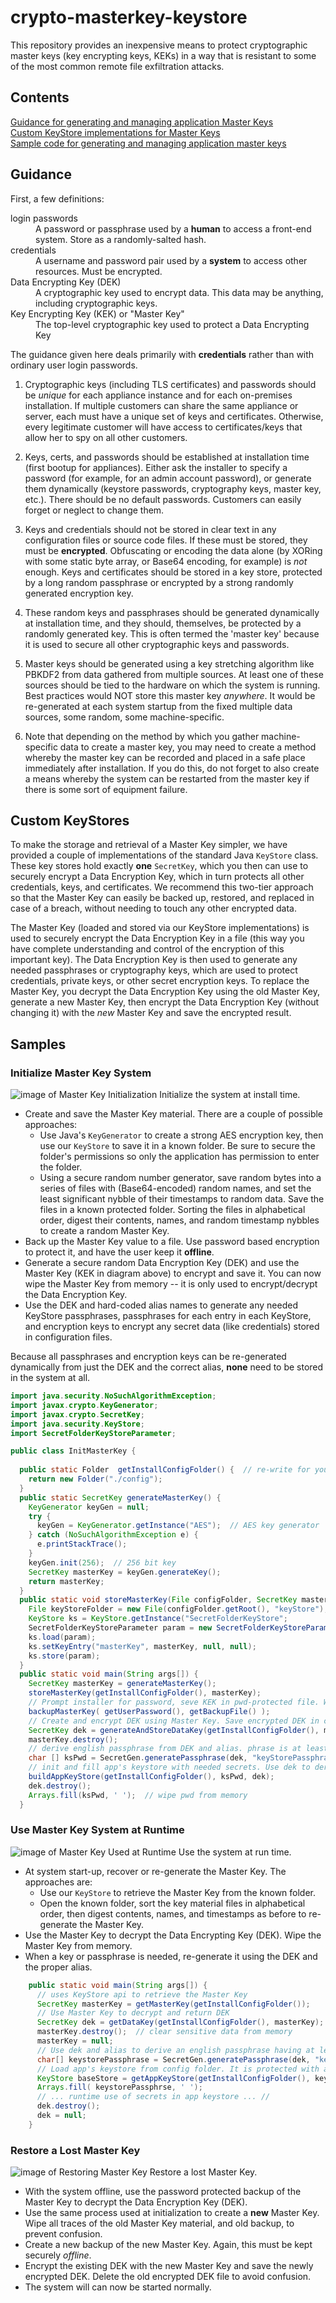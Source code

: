# crypto-masterkey-keystore

This repository provides an inexpensive means to protect cryptographic master keys (key encrypting keys, KEKs) in a way that is resistant to some of the most common remote file exfiltration attacks.

## Contents
[Guidance for generating and managing application Master Keys](#guidance)  
[Custom KeyStore implementations for Master Keys](#custom-keystores)  
[Sample code for generating and managing application master keys](#samples)



## Guidance
First, a few definitions:
<dl>
  <dt>login passwords</dt>
  <dd>A password or passphrase used by a <b>human</b> to access a front-end system. Store as a randomly-salted hash.</dd>
  <dt>credentials</dt>
  <dd>A username and password pair used by a <b>system</b> to access other resources. Must be encrypted.</dd>
  <dt>Data Encrypting Key (DEK)</dt>
  <dd>A cryptographic key used to encrypt data. This data may be anything, including cryptographic keys.</dd>
  <dt>Key Encrypting Key (KEK) or "Master Key"<dt>
  <dd>The top-level cryptographic key used to protect a Data Encrypting Key</dd>
</dl>

The guidance given here deals primarily with __credentials__ rather than with ordinary user login passwords.

1. Cryptographic keys (including TLS certificates) and passwords should be *unique* for each appliance instance and for each on-premises installation.  If multiple customers can share the same appliance or server, each must have a unique set of keys and certificates.  Otherwise, every legitimate customer will have access to certificates/keys that allow her to spy on all other customers.

1. Keys, certs, and passwords should be established at installation time (first bootup for appliances).  Either ask the installer to specify a password (for example, for an admin account password), or generate them dynamically (keystore passwords, cryptography keys, master key, etc.).  There should be no default passwords.  Customers can easily forget or neglect to change them.

1. Keys and credentials should not be stored in clear text in any configuration files or source code files.  If these must be stored, they must be __encrypted__.  Obfuscating or encoding the data alone (by XORing with some static byte array, or Base64 encoding, for example) is _not_ enough. Keys and certificates should be stored in a key store, protected by a long random passphrase or encrypted by a strong randomly generated encryption key.

1. These random keys and passphrases should be generated dynamically at installation time, and they should, themselves, be protected by a randomly generated key.  This is often termed the 'master key' because it is used to secure all other cryptographic keys and passwords.

1. Master keys should be generated using a key stretching algorithm like PBKDF2 from data gathered from multiple sources.  At least one of these sources should be tied to the hardware on which the system is running.  Best practices would NOT store this master key _anywhere_.  It would be re-generated at each system startup from the fixed multiple data sources, some random, some machine-specific. 

1. Note that depending on the method by which you gather machine-specific data to create a master key, you may need to create a method whereby the master key can be recorded and placed in a safe place immediately after installation. If you do this, do not forget to also create a means whereby the system can be restarted from the master key if there is some sort of equipment failure.


## Custom KeyStores

To make the storage and retrieval of a Master Key simpler, we have provided a couple of implementations of the standard Java `KeyStore` class. These key stores hold exactly __one__ `SecretKey`, which you then can use to securely encrypt a Data Encryption Key, which in turn protects all other credentials, keys, and certificates.  We recommend this two-tier approach so that the Master Key can easily be backed up, restored, and replaced in case of a breach, without needing to touch any other encrypted data.  

The Master Key (loaded and stored via our KeyStore implementations) is used to securely encrypt the Data Encryption Key in a file (this way you have complete understanding and control of the encryption of this important key). The Data Encryption Key is then used to generate any needed passphrases or cryptography keys, which are used to protect credentials, private keys, or other secret encryption keys.  To replace the Master Key, you decrypt the Data Encryption Key using the old Master Key, generate a new Master Key, then encrypt the Data Encryption Key (without changing it) with the _new_ Master Key and save the encrypted result.

## Samples
### Initialize Master Key System
![image of Master Key Initialization](https://github.com/IBM/crypto-masterkey-keystore/blob/master/common/images/MasterKeyInit.PNG)
Initialize the system at install time.
+ Create and save the Master Key material. There are a couple of possible approaches:
  + Use Java's `KeyGenerator` to create a strong AES encryption key, then use our `KeyStore` to save it in a known folder. 
  Be sure to secure the folder's permissions so only the application has permission to enter the folder.
  + Using a secure random number generator, save random bytes into a series of files with (Base64-encoded) random names, and set the least significant nybble of their timestamps to random data. Save the files in a known protected folder.  Sorting the files in alphabetical order, digest their contents, names, and random timestamp nybbles to create a random Master Key.
+ Back up the Master Key value to a file. Use password based encryption to protect it, and have the user keep it __offline__.
+ Generate a secure random Data Encryption Key (DEK) and use the Master Key (KEK in diagram above) to encrypt and save it. You can now wipe the Master Key from memory -- it is only used to encrypt/decrypt the Data Encryption Key.
+ Use the DEK and hard-coded alias names to generate any needed KeyStore passphrases, passphrases for each entry in each KeyStore, and encryption keys to encrypt any secret data (like credentials) stored in configuration files.

Because all passphrases and encryption keys can be re-generated dynamically from just the DEK and the correct alias, __none__ need to be stored in the system at all.
  ```java
  import java.security.NoSuchAlgorithmException;
  import javax.crypto.KeyGenerator;
  import javax.crypto.SecretKey;
  import java.security.KeyStore;
  import SecretFolderKeyStoreParameter;
  
  public class InitMasterKey {
    
    public static Folder  getInstallConfigFolder() {  // re-write for your app
      return new Folder("./config");
    }
    public static SecretKey generateMasterKey() {
      KeyGenerator keyGen = null;
      try {
        keyGen = KeyGenerator.getInstance("AES");  // AES key generator
      } catch (NoSuchAlgorithmException e) {
        e.printStackTrace();
      }
      keyGen.init(256);  // 256 bit key
      SecretKey masterKey = keyGen.generateKey();
      return masterKey;
    }
    public static void storeMasterKey(File configFolder, SecretKey masterKey) {
      File keyStoreFolder = new File(configFolder.getRoot(), "keyStore");
      KeyStore ks = KeyStore.getInstance("SecretFolderKeyStore";
      SecretFolderKeyStoreParameter param = new SecretFolderKeyStoreParameter(keyStoreFolder);
      ks.load(param);
      ks.setKeyEntry("masterKey", masterKey, null, null);
      ks.store(param);
    }
    public static void main(String args[]) {
      SecretKey masterKey = generateMasterKey();
      storeMasterKey(getInstallConfigFolder(), masterKey);
      // Prompt installer for password, seve KEK in pwd-protected file. Warn user to move it OFFLINE.
      backupMasterKey( getUserPassword(), getBackupFile() );
      // Create and encrypt DEK using Master Key. Save encrypted DEK in config folder
      SecretKey dek = generateAndStoreDataKey(getInstallConfigFolder(), masterKey);
      masterKey.destroy();
      // derive english passphrase from DEK and alias. phrase is at least 256 bits of entropy.
      char [] ksPwd = SecretGen.generatePassphrase(dek, "keyStorePassphrase", 256);
      // init and fill app's keystore with needed secrets. Use dek to derive additional passphrases as needed.
      buildAppKeyStore(getInstallConfigFolder(), ksPwd, dek);
      dek.destroy();
      Arrays.fill(ksPwd, ' ');  // wipe pwd from memory
    }
  ```
### Use Master Key System at Runtime
![image of Master Key Used at Runtime](https://github.com/IBM/crypto-masterkey-keystore/blob/master/common/images/MasterKeyReadWrite.png)
Use the system at run time.  
+ At system start-up, recover or re-generate the Master Key.  The approaches are:
  + Use our `KeyStore` to retrieve the Master Key from the known folder.
  + Open the known folder, sort the key material files in alphabetical order, then digest contents, names, and timestamps as before to re-generate the Master Key.
+ Use the Master Key to decrypt the Data Encrypting Key (DEK).  Wipe the Master Key from memory.
+ When a key or passphrase is needed, re-generate it using the DEK and the proper alias.
```java
    public static void main(String args[]) {
      // uses KeyStore api to retrieve the Master Key
      SecretKey masterKey = getMasterKey(getInstallConfigFolder());
      // Use Master Key to decrypt and return DEK
      SecretKey dek = getDataKey(getInstallConfigFolder(), masterKey);
      masterKey.destroy();  // clear sensitive data from memory
      masterKey = null;
      // Use dek and alias to derive an english passphrase having at least 256 bits of entropy
      char[] keystorePassphrase = SecretGen.generatePassphrase(dek, "keyStorePassphrase", 256); 
      // Load app's keystore from config folder. It is protected with a strong passphrase
      KeyStore baseStore = getAppKeyStore(getInstallConfigFolder(), keystorePassphrase);
      Arrays.fill( keystorePassphrse, ' ');
      // ... runtime use of secrets in app keystore ... //
      dek.destroy();
      dek = null;
    }
```
### Restore a Lost Master Key
![image of Restoring Master Key](https://github.com/IBM/crypto-masterkey-keystore/blob/master/common/images/MasterKeyRestore.PNG)
Restore a lost Master Key.
+ With the system offline, use the password protected backup of the Master Key to decrypt the Data Encryption Key (DEK).
+ Use the same process used at initialization to create a __new__ Master Key. Wipe all traces of the old Master Key material, and old backup, to prevent confusion.
+ Create a new backup of the new Master Key. Again, this must be kept securely _offline_.
+ Encrypt the existing DEK with the new Master Key and save the newly encrypted DEK. Delete the old encrypted DEK file to avoid confusion.
+ The system will can now be started normally.
